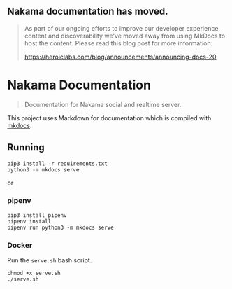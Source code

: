 ## Nakama documentation has moved.
> As part of our ongoing efforts to improve our developer experience, content and discoverability we've moved away from using MkDocs to host the content. Please read this blog post for more information:
> 
> 
>  https://heroiclabs.com/blog/announcements/announcing-docs-20

Nakama Documentation
====================

> Documentation for Nakama social and realtime server.

This project uses Markdown for documentation which is compiled with [mkdocs](http://www.mkdocs.org).

## Running

```
pip3 install -r requirements.txt
python3 -m mkdocs serve
```

or

### pipenv

```
pip3 install pipenv
pipenv install
pipenv run python3 -m mkdocs serve
```

### Docker

Run the `serve.sh` bash script.

```
chmod +x serve.sh
./serve.sh
```
